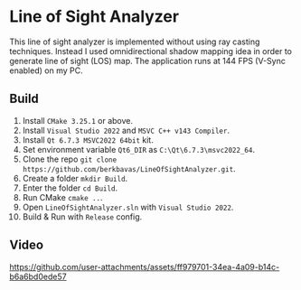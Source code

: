 # Line of Sight Analyzer
This line of sight analyzer is implemented without using ray casting techniques.
Instead I used omnidirectional shadow mapping idea in order to generate line of sight (LOS) map.
The application runs at 144 FPS (V-Sync enabled) on my PC.

## Build
1) Install `CMake 3.25.1` or above.
2) Install `Visual Studio 2022` and `MSVC C++ v143 Compiler`.
3) Install `Qt 6.7.3 MSVC2022 64bit` kit.
4) Set environment variable `Qt6_DIR` as `C:\Qt\6.7.3\msvc2022_64`.
5) Clone the repo `git clone https://github.com/berkbavas/LineOfSightAnalyzer.git`.
6) Create a folder `mkdir Build`.
7) Enter the folder `cd Build`.
8) Run CMake `cmake ..`.
9) Open `LineOfSightAnalyzer.sln` with `Visual Studio 2022`.
10) Build & Run with `Release` config.

## Video
https://github.com/user-attachments/assets/ff979701-34ea-4a09-b14c-b6a6bd0ede57
